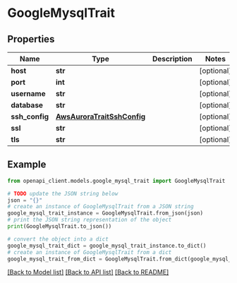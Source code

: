 # GoogleMysqlTrait


## Properties

Name | Type | Description | Notes
------------ | ------------- | ------------- | -------------
**host** | **str** |  | [optional] 
**port** | **int** |  | [optional] 
**username** | **str** |  | [optional] 
**database** | **str** |  | [optional] 
**ssh_config** | [**AwsAuroraTraitSshConfig**](AwsAuroraTraitSshConfig.md) |  | [optional] 
**ssl** | **str** |  | [optional] 
**tls** | **str** |  | [optional] 

## Example

```python
from openapi_client.models.google_mysql_trait import GoogleMysqlTrait

# TODO update the JSON string below
json = "{}"
# create an instance of GoogleMysqlTrait from a JSON string
google_mysql_trait_instance = GoogleMysqlTrait.from_json(json)
# print the JSON string representation of the object
print(GoogleMysqlTrait.to_json())

# convert the object into a dict
google_mysql_trait_dict = google_mysql_trait_instance.to_dict()
# create an instance of GoogleMysqlTrait from a dict
google_mysql_trait_from_dict = GoogleMysqlTrait.from_dict(google_mysql_trait_dict)
```
[[Back to Model list]](../README.md#documentation-for-models) [[Back to API list]](../README.md#documentation-for-api-endpoints) [[Back to README]](../README.md)


